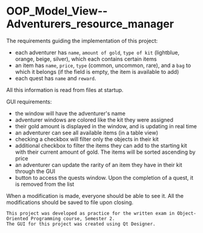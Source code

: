 # OOP_Model_View--Adventurers_resource_manager

The requirements guiding the implementation of this project:

- each adventurer has `name`, `amount of gold`, `type of kit` (lightblue, orange, beige, silver), which each contains certain items
- an item has `name`, `price`, `type` (common, uncommon, rare), and a `bag` to which it belongs (if the field is empty, the item is available to add)
- each quest has `name` and `reward`. 

All this information is read from files at startup.

GUI requirements:

- the window will have the adventurer's name
- adventurer windows are colored like the kit they were assigned
- their gold amount is displayed in the window, and is updating in real time
- an adventurer can see all available items (in a table view)
- checking a checkbox will filter only the objects in their kit
- additional checkbox to filter the items they can add to the starting kit with their current amount of gold. The items will be sorted ascending by price
- an adventurer can update the rarity of an item they have in their kit through the GUI
- button to access the quests window. Upon the completion of a quest, it is removed from the list

When a modification is made, everyone should be able to see it.
All the modifications should be saved to file upon closing.
 
	This project was developed as practice for the written exam in Object-Oriented Programming course, Semester 2.
	The GUI for this project was created using Qt Designer.
